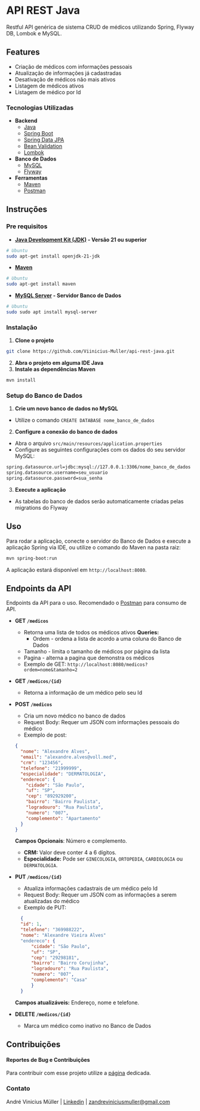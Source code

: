 # API REST Java

Restful API genérica de sistema CRUD de médicos utilizando Spring, Flyway DB, Lombok e MySQL.

## Features

- Criação de médicos com informações pessoais
- Atualização de informações já cadastradas
- Desativação de médicos não mais ativos
- Listagem de médicos ativos
- Listagem de médico por Id

### Tecnologias Utilizadas

- **Backend**
    - [Java](https://www.java.com/en/)
    - [Spring Boot](https://spring.io/projects/spring-boot)
    - [Spring Data JPA](https://spring.io/projects/spring-data-jpa)
    - [Bean Validation](https://beanvalidation.org/)
    - [Lombok](https://projectlombok.org/)
- **Banco de Dados**
    - [MySQL](https://www.mysql.com/)
    - [Flyway](https://www.red-gate.com/products/flyway/community/)
- **Ferramentas**
    - [Maven](https://maven.apache.org/)
    - [Postman](https://www.postman.com/)

## Instruções

### Pre requisitos

- **[Java Development Kit (JDK)](https://www.oracle.com/java/technologies/downloads/#java21) - Versão 21 ou superior**

```bash
# Ubuntu
sudo apt-get install openjdk-21-jdk
```

- **[Maven](https://maven.apache.org/download.cgi)**

```bash
# Ubuntu
sudo apt-get install maven
```

- **[MySQL Server](https://dev.mysql.com/downloads/installer/) - Servidor Banco de Dados**

```bash
# Ubuntu
sudo sudo apt install mysql-server
```

### Instalação

1. **Clone o projeto**

```bash
git clone https://github.com/Viinicius-Muller/api-rest-java.git
```

2. **Abra o projeto em alguma IDE Java**
3. **Instale as dependências Maven**

```bash
mvn install
```

### Setup do Banco de Dados

1. **Crie um novo banco de dados no MySQL**

- Utilize o comando `CREATE DATABASE nome_banco_de_dados`

2. **Configure a conexão do banco de dados**

- Abra o arquivo `src/main/resources/application.properties`
- Configure as seguintes configurações com os dados do seu servidor MySQL:

```bash
spring.datasource.url=jdbc:mysql://127.0.0.1:3306/nome_banco_de_dados
spring.datasource.username=seu_usuario
spring.datasource.password=sua_senha
```

3. **Execute a aplicação**

- As tabelas do banco de dados serão automaticamente criadas pelas migrations do Flyway

## Uso

Para rodar a aplicação, conecte o servidor do Banco de Dados e execute a aplicação Spring via IDE, ou utilize o comando do Maven na pasta raiz:

```bash
mvn spring-boot:run
```

A aplicação estará disponível em `http://localhost:8080`.

## Endpoints da API

Endpoints da API para o uso. Recomendado o [Postman](https://www.postman.com/) para consumo de API.

- **GET `/medicos`**
    - Retorna uma lista de todos os médicos ativos
      **Queries:**
        - Ordem - ordena a lista de acordo a uma coluna do Banco de Dados
    - Tamanho - limita o tamanho de médicos por página da lista
    - Pagina - alterna a pagina que demonstra os médicos
    - Exemplo de GET: `http://localhost:8080/medicos?ordem=nome&tamanho=2`
- **GET `/medicos/{id}`**
    - Retorna a informação de um médico pelo seu Id
- **POST `/medicos`**

    - Cria um novo médico no banco de dados
    - Request Body: Requer um JSON com informações pessoais do médico
    - Exemplo de post:

  ```json
  {
    "nome": "Alexandre Alves",
    "email": "alexandre.alves@voll.med",
    "crm": "123456",
    "telefone": "21999999",
    "especialidade": "DERMATOLOGIA",
    "endereco": {
      "cidade": "São Paulo",
      "uf": "SP",
      "cep": "892929200",
      "bairro": "Bairro Paulista",
      "logradouro": "Rua Paulista",
      "numero": "007",
      "complemento": "Apartamento"
    }
  }
  ```

  **Campos Opcionais**: Número e complemento.

    - **CRM:** Valor deve conter 4 a 6 dígitos.
    - **Especialidade:** Pode ser `GINECOLOGIA`, `ORTOPEDIA`, `CARDIOLOGIA` ou `DERMATOLOGIA`.

- **PUT `/medicos/{id}`**
    - Atualiza informações cadastrais de um médico pelo Id
    - Request Body: Requer um JSON com as informações a serem atualizadas do médico
    - Exemplo de PUT:
  ```json
    {
    "id": 1,
    "telefone": "369988222",
    "nome": "Alexandre Vieira Alves"
    "endereco": {
        "cidade": "São Paulo",
        "uf": "SP",
        "cep": "29298181",
        "bairro": "Bairro Corujinha",
        "logradouro": "Rua Paulista",
        "numero": "007",
        "complemento": "Casa"
        }
    }
  ```
  **Campos atualizáveis:** Endereço, nome e telefone.
- **DELETE `/medicos/{id}`**
    - Marca um médico como inativo no Banco de Dados

## Contribuições

#### Reportes de Bug e Contribuições

Para contribuir com esse projeto utilize a [página](https://github.com/Viinicius-Muller/api-rest-java/issues) dedicada.

### Contato

André Vinicius Müller | [Linkedin](www.linkedin.com/in/andré-vinicius-muller-432b17327) | zandreviniciusmuller@gmail.com

